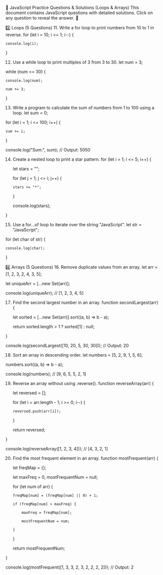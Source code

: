 📜 JavaScript Practice Questions & Solutions (Loops & Arrays)
This document contains JavaScript questions with detailed solutions.
Click on any question to reveal the answer. 🚀


3️⃣ Loops (5 Questions)
11. Write a for loop to print numbers from 10 to 1 in reverse. for (let i = 10; i >= 1; i--) {

    console.log(i);

}

12. Use a while loop to print multiples of 3 from 3 to 30. let num = 3;

while (num <= 30) {

    console.log(num);

    num += 3;

}

13. Write a program to calculate the sum of numbers from 1 to 100 using a loop. let sum = 0;

for (let i = 1; i <= 100; i++) {

    sum += i;

}

console.log("Sum:", sum); // Output: 5050

14. Create a nested loop to print a star pattern. for (let i = 1; i <= 5; i++) {

    let stars = "";

    for (let j = 1; j <= i; j++) {

        stars += "*";

    }

    console.log(stars);

}

15. Use a for...of loop to iterate over the string "JavaScript". let str = "JavaScript";

for (let char of str) {

    console.log(char);

}


4️⃣ Arrays (5 Questions)
16. Remove duplicate values from an array. let arr = [1, 2, 3, 2, 4, 3, 5];

let uniqueArr = [...new Set(arr)];

console.log(uniqueArr); // [1, 2, 3, 4, 5]

17. Find the second largest number in an array. function secondLargest(arr) {

    let sorted = [...new Set(arr)].sort((a, b) => b - a);

    return sorted.length > 1 ? sorted[1] : null;

}

console.log(secondLargest([10, 20, 5, 30, 30])); // Output: 20

18. Sort an array in descending order. let numbers = [5, 2, 9, 1, 5, 6];

numbers.sort((a, b) => b - a);

console.log(numbers); // [9, 6, 5, 5, 2, 1]

19. Reverse an array without using .reverse(). function reverseArray(arr) {

    let reversed = [];

    for (let i = arr.length - 1; i >= 0; i--) {

        reversed.push(arr[i]);

    }

    return reversed;

}

console.log(reverseArray([1, 2, 3, 4])); // [4, 3, 2, 1]

20. Find the most frequent element in an array. function mostFrequent(arr) {

    let freqMap = {};

    let maxFreq = 0, mostFrequentNum = null;

    for (let num of arr) {

        freqMap[num] = (freqMap[num] || 0) + 1;

        if (freqMap[num] > maxFreq) {

            maxFreq = freqMap[num];

            mostFrequentNum = num;

        }

    }

    return mostFrequentNum;

}

console.log(mostFrequent([1, 3, 3, 2, 3, 2, 2, 2, 2])); // Output: 2



